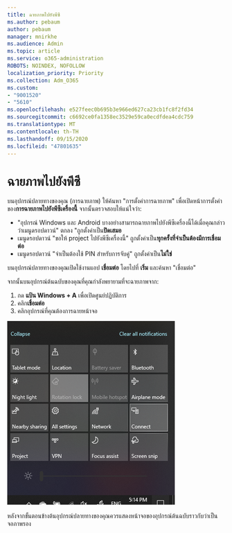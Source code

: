 ```yaml
---
title: ฉายภาพไปยังพีซี
ms.author: pebaum
author: pebaum
manager: mnirkhe
ms.audience: Admin
ms.topic: article
ms.service: o365-administration
ROBOTS: NOINDEX, NOFOLLOW
localization_priority: Priority
ms.collection: Adm_O365
ms.custom:
- "9001520"
- "5610"
ms.openlocfilehash: e527feec0b695b3e966ed627ca23cb1fc8f2fd34
ms.sourcegitcommit: c6692ce0fa1358ec3529e59ca0ecdfdea4cdc759
ms.translationtype: MT
ms.contentlocale: th-TH
ms.lasthandoff: 09/15/2020
ms.locfileid: "47801635"
---
```

# <a name="project-to-a-pc"></a>ฉายภาพไปยังพีซี

บนอุปกรณ์ปลายทางของคุณ (การฉายภาพ) ให้ค้นหา "การตั้งค่าการฉายภาพ" เพื่อเปิดหน้าการตั้งค่าของ**การฉายภาพไปยังพีซีเครื่องนี้** จากนั้นตรวจสอบให้แน่ใจว่า:
- "อุปกรณ์ Windows และ Android บางอย่างสามารถฉายภาพไปยังพีซีเครื่องนี้ได้เมื่อคุณกล่าวว่าเมนูดรอปดาวน์" ตกลง "ถูกตั้งค่าเป็น**ปิดเสมอ**
- เมนูดรอปดาวน์ "ขอให้ project ไปยังพีซีเครื่องนี้" ถูกตั้งค่าเป็น**ทุกครั้งที่จำเป็นต้องมีการเชื่อมต่อ**
- เมนูดรอปดาวน์ "จำเป็นต้องใช้ PIN สำหรับการจับคู่" ถูกตั้งค่าเป็น**ไม่ใช่**

บนอุปกรณ์ปลายทางของคุณเปิดใช้งานแอป **เชื่อมต่อ** โดยไปที่ **เริ่ม** และค้นหา "เชื่อมต่อ"

จากนั้นบนอุปกรณ์ต้นฉบับของคุณที่คุณกำลังพยายามที่จะฉายภาพจาก:

1. กด **แป้น Windows + A** เพื่อเปิดศูนย์ปฏิบัติการ
2. คลิก**เชื่อมต่อ**
3. คลิกอุปกรณ์ที่คุณต้องการฉายหน้าจอ

![ฉายภาพไปยังพีซี](media/project-to-a-pc.png)

หลังจากขั้นตอนข้างต้นอุปกรณ์ปลายทางของคุณควรแสดงหน้าจอของอุปกรณ์ต้นฉบับราวกับว่าเป็นจอภาพรอง
